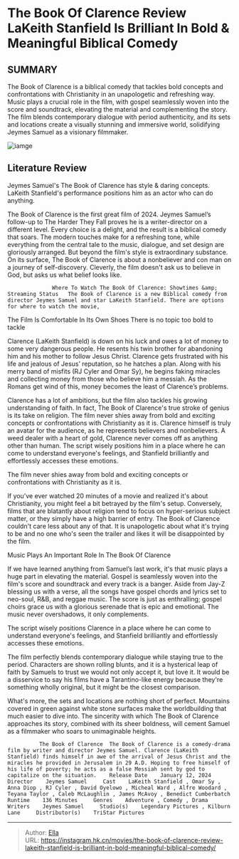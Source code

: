 # The Book Of Clarence Review LaKeith Stanfield Is Brilliant In Bold &amp; Meaningful Biblical Comedy


## SUMMARY 



  The Book of Clarence is a biblical comedy that tackles bold concepts and confrontations with Christianity in an unapologetic and refreshing way.   Music plays a crucial role in the film, with gospel seamlessly woven into the score and soundtrack, elevating the material and complementing the story.   The film blends contemporary dialogue with period authenticity, and its sets and locations create a visually stunning and immersive world, solidifying Jeymes Samuel as a visionary filmmaker.  

![iamge](https://static1.srcdn.com/wordpress/wp-content/uploads/2023/12/the-book-of-clarence.jpg)

## Literature Review

Jeymes Samuel&#39;s The Book of Clarence has style &amp; daring concepts. LaKeith Stanfield&#39;s performance positions him as an actor who can do anything.




The Book of Clarence is the first great film of 2024. Jeymes Samuel’s follow-up to The Harder They Fall proves he is a writer-director on a different level. Every choice is a delight, and the result is a biblical comedy that soars. The modern touches make for a refreshing tone, while everything from the central tale to the music, dialogue, and set design are gloriously arranged. But beyond the film&#39;s style is extraordinary substance. On its surface, The Book of Clarence is about a nonbeliever and con man on a journey of self-discovery. Cleverly, the film doesn&#39;t ask us to believe in God, but asks us what belief looks like.




                  Where To Watch The Book Of Clarence: Showtimes &amp; Streaming Status   The Book of Clarence is a new Biblical comedy from director Jeymes Samuel and star LaKeith Stanfield. There are options for where to watch the movie,   


 The Film Is Comfortable In Its Own Shoes 
There is no topic too bold to tackle

 

Clarence (LaKeith Stanfield) is down on his luck and owes a lot of money to some very dangerous people. He resents his twin brother for abandoning him and his mother to follow Jesus Christ. Clarence gets frustrated with his life and jealous of Jesus’ reputation, so he hatches a plan. Along with his merry band of misfits (RJ Cyler and Omar Sy), he begins faking miracles and collecting money from those who believe him a messiah. As the Romans get wind of this, money becomes the least of Clarence’s problems.




Clarence has a lot of ambitions, but the film also tackles his growing understanding of faith. In fact, The Book of Clarence&#39;s true stroke of genius is its take on religion. The film never shies away from bold and exciting concepts or confrontations with Christianity as it is. Clarence himself is truly an avatar for the audience, as he represents believers and nonbelievers. A weed dealer with a heart of gold, Clarence never comes off as anything other than human. The script wisely positions him in a place where he can come to understand everyone&#39;s feelings, and Stanfield brilliantly and effortlessly accesses these emotions.



The film never shies away from bold and exciting concepts or confrontations with Christianity as it is.




If you’ve ever watched 20 minutes of a movie and realized it&#39;s about Christianity, you might feel a bit betrayed by the film&#39;s setup. Conversely, films that are blatantly about religion tend to focus on hyper-serious subject matter, or they simply have a high barrier of entry. The Book of Clarence couldn&#39;t care less about any of that. It is unapologetic about what it&#39;s trying to be and no one who&#39;s seen the trailer and likes it will be disappointed by the film.






 Music Plays An Important Role In The Book Of Clarence 
         

If we have learned anything from Samuel’s last work, it&#39;s that music plays a huge part in elevating the material. Gospel is seamlessly woven into the film&#39;s score and soundtrack and every track is a banger. Aside from Jay-Z blessing us with a verse, all the songs have gospel chords and lyrics set to neo-soul, R&amp;B, and reggae music. The score is just as enthralling; gospel choirs grace us with a glorious serenade that is epic and emotional. The music never overshadows, it only complements.



The script wisely positions Clarence in a place where he can come to understand everyone&#39;s feelings, and Stanfield brilliantly and effortlessly accesses these emotions.




The film perfectly blends contemporary dialogue while staying true to the period. Characters are shown rolling blunts, and it is a hysterical leap of faith by Samuels to trust we would not only accept it, but love it. It would be a disservice to say his films have a Tarantino-like energy because they&#39;re something wholly original, but it might be the closest comparison.




What&#39;s more, the sets and locations are nothing short of perfect. Mountains covered in green against white stone surfaces make the worldbuilding that much easier to dive into. The sincerity with which The Book of Clarence approaches its story, combined with its sheer boldness, will cement Samuel as a filmmaker who soars to unimaginable heights.

              The Book of Clarence  The Book of Clarence is a comedy-drama film by writer and director Jeymes Samuel. Clarence (LaKeith Stanfield) finds himself in awe of the arrival of Jesus Christ and the miracles he provided in Jerusalem in 29 A.D. Hoping to free himself of his life of poverty; he acts as a false Messiah sent by god to capitalize on the situation.    Release Date    January 12, 2024     Director    Jeymes Samuel     Cast    LaKeith Stanfield , Omar Sy , Anna Diop , RJ Cyler , David Oyelowo , Micheal Ward , Alfre Woodard , Teyana Taylor , Caleb McLaughlin , James McAvoy , Benedict Cumberbatch     Runtime    136 Minutes     Genres    Adventure , Comedy , Drama     Writers    Jeymes Samuel     Studio(s)    Legendary Pictures , Kilburn Lane     Distributor(s)    TriStar Pictures      


---

> Author: [Ella](https://instagram.hk.cn/)  
> URL: https://instagram.hk.cn/movies/the-book-of-clarence-review-lakeith-stanfield-is-brilliant-in-bold-meaningful-biblical-comedy/  

